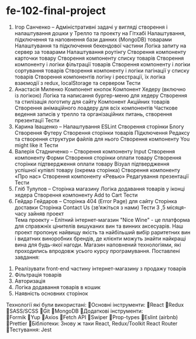 # fe-102-final-project

1. Ігор Санченко – 
 Адміністративні задачі у вигляді створення і налаштування дошки у 
Трелло та проекту на Гітхабі
 Налаштування, підключення та наповнення бази данних (MongoDB) 
товарами
 Налаштування та підключення бекендової частини
 Логіка запиту на сервер за товарами
 Налаштування роутінгу
 Створення компоненту карточки товару 
 Створення компоненту списку товарів 
 Створення компоненту і логіки фільтрації товарів
 Створення компоненту і логіки сортування товарів
 Створення компоненту і логіки пагінації у списку товарів
 Створення компонентів логіну і реєстрації, їх логіка взаємодії з 
redux, localStorage та сервером 
 Тести
2. Анастасія Миленко
 Компонент кнопок
 Компонент Хедеру (включно із логікою) 
 Логіка та написання бургер-меню для хедеру
 Створення та стилізація логотипу для сайту
 Компонент Акційних товарів
 Створення анімаційного лоадеру для всіх компонентів
 Часткове ведення записів у трелло та організаційних питань, створення 
презентації
 Тести
3. Карина Іващенко – 
 Налаштування ESLint
 Створення сторінки Блогу
 Створення Футеру
 Створення сторінки товарів
 Підключення Редаксу та створення структури файлів для нього
 Створення компоненту You might like it
 Тести
4. Валерія Cтадниченко –
 Створення компоненту Input 
 Створення компоненту Форми
 Створення сторінки оплати товару
 Створення сторінки підтвердження оплати товару
 Візуал підтвердження успішної купівлі товару (окрема сторінка)
 Створення компоненту «Про нас»
 Створення компоненту «Ревью»
 Редагування презентації
 Тести
5. Гліб Тулупов –
 Сторінка магазину
 Логіка додавання товарів у іконці хедера
 Створення компоненту Add to Cart 
 Тести
6. Гейдар Гейдаров –
 Сторінка 404 (Error Page) для сайту         Сторінка доставки
 Сторінка Contact Us (зв’яжіться з нами)
 Тести
 3 ,5 місяця- часу зайняв проект  
 Тема проекту –  Елітний інтернет-магазин "Nice Wine" - це платформа для 
справжніх цінителів вишуканих вин та винних аксесуарів. Наш проект пропонує 
найвищу якість та найбільший вибір раритетних вин і видатних виноробних 
брендів, де клієнти можуть знайти найкращі вина для будь-якої нагоди. Магазин
наповнений технологіями, які проходились впродовж усього курсу 
програмування. 
Поставлені завдання: 
1) Реалізувати front-end частину інтернет-магазину з продажу товарів
2) Фільтрація товарів
3) Авторизація
4) Логіка додавання товарів в кошик 
5) Наявність основних сторінок

Технології які були використані:
Основні інструменти: 
React 
Redux 
SASS/SCSS
Git
MongoDB
Додаткові інструменти:  
Formik
Yup
Axios 
Fetch API
Swiper
Prop-types
Eslint (airbnb) 
Prettier
Бібліотеки: Знову ж таки React, Redux/Toolkit React Router
Тестування: Jest 
